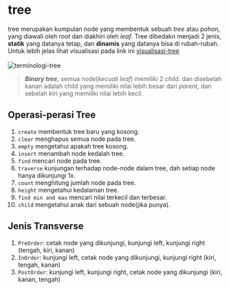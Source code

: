 # tree
tree merupakan kumpulan node yang membentuk sebuah *tree* atau pohon, yang diawali oleh *root* dan diakhiri oleh *leaf*. Tree dibedakn menjadi 2 jenis, **statik** yang datanya tetap, dan **dinamis** yang datanya bisa di rubah-rubah. Untuk lebih jelas lihat visualisasi pada link ini [visualisasi-tree](http://btv.melezinek.cz/binary-search-tree.html)               
<br>![terminologi-tree](https://4.bp.blogspot.com/-kRRhE_q3Rrs/WlmGpBrKlJI/AAAAAAAABRc/evU6gm5v-8UCbJeN8EQ8Tf21B-p_uYA2gCLcBGAs/s1600/Capture.JPG)

> ***Binary tree***, semua node(*kecuali leaf*) memiliki 2 *child*. dan disebelah kanan adalah child yang memiliki nilai lebih besar dari *parent*, dan sebelah kiri yang memiliki nilai lebih kecil.
## Operasi-perasi Tree
1. `create` membentuk tree baru yang kosong.
1. `clear` menghapus semua node pada tree.
1. `empty` mengetahui apakah tree kosong.
1. `insert` menambah node kedalah tree.
1. `find` mencari node pada tree.
1. `traverse` kunjungan terhadap node-node dalam tree, dah setiap node hanya dikunjungi 1x.
1. `count` menghitung jumlah node pada tree.
1. `height` mengetahui kedalaman tree.
1. `find min and max` mencari nilai terkecil dan terbesar.
1. `child` mengetahui anak dari sebuah node(jika punya).

## Jenis Transverse
1. `PreOrder`: cetak node yang dikunjungi, kunjungi left, kunjungi right (tengah, kiri, kanan)
1. `InOrder`: kunjungi left, cetak node yang dikunjungi, kunjungi right (kiri, tengah, kanan)
1. `PostOrder`: kunjungi left, kunjungi right, cetak node yang dikunjungi (kiri, kanan, tengah)